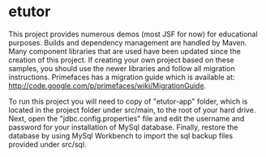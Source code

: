 etutor
======
This project provides numerous demos (most JSF for now) for educational purposes. 
Builds and dependency management are handled by Maven. Many component libraries 
that are used have been updated since the creation of this project. If creating 
your own project based on these samples, you should use the newer libraries and 
follow all migration instructions. Primefaces has a migration guide which is 
available at: http://code.google.com/p/primefaces/wiki/MigrationGuide.

To run this project you will need to copy of "etutor-app" folder, which is
located in the project folder under src/main, to the root of your hard drive.
Next, open the "jdbc.config.properties" file and edit the username and 
password for your installation of MySql database. Finally, restore the
database by using MySql Workbench to import the sql backup files provided
under src/sql.
